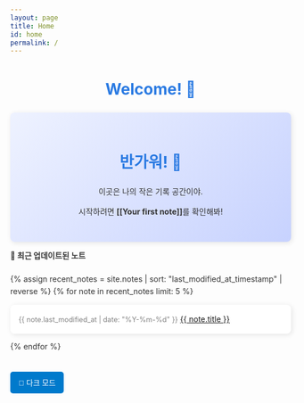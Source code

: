 ```yaml
---
layout: page
title: Home
id: home
permalink: /
---
```


# Welcome! 🌱

<div class="welcome-card">
  <h1>반가워! 👋</h1>
  <p>이곳은 나의 작은 기록 공간이야.</p>
  <p>시작하려면 <strong>[[Your first note]]</strong>를 확인해봐!</p>
</div>

<strong>📌 최근 업데이트된 노트</strong>

<div class="recent-notes">
  {% assign recent_notes = site.notes | sort: "last_modified_at_timestamp" | reverse %}
  {% for note in recent_notes limit: 5 %}
    <div class="note-card">
      <span class="note-date">{{ note.last_modified_at | date: "%Y-%m-%d" }}</span>
      <a class="internal-link" href="{{ site.baseurl }}{{ note.url }}">{{ note.title }}</a>
    </div>
  {% endfor %}
</div>

<button id="toggle-dark-mode">🌙 다크 모드</button>

<style>
  /* 기본 스타일 */
  body {
    font-family: 'Inter', sans-serif;
    background-color: #fdfdfd;
    color: #333;
    line-height: 1.6;
    padding: 20px;
  }

  h1 {
    color: #2a7ae2;
    text-align: center;
  }

  /* 환영 메시지 카드 */
  .welcome-card {
    background: linear-gradient(135deg, #eef2ff, #c7d2fe);
    padding: 2em;
    border-radius: 8px;
    text-align: center;
    box-shadow: 2px 2px 10px rgba(0, 0, 0, 0.1);
  }

  /* 최근 노트 리스트 */
  .recent-notes {
    margin-top: 20px;
    display: grid;
    grid-template-columns: repeat(auto-fit, minmax(250px, 1fr));
    gap: 12px;
  }

  .note-card {
    background: #ffffff;
    padding: 15px;
    border-radius: 8px;
    box-shadow: 2px 2px 10px rgba(0, 0, 0, 0.1);
    transition: transform 0.2s ease-in-out;
  }

  .note-card:hover {
    transform: scale(1.03);
  }

  .note-date {
    font-size: 0.9em;
    color: gray;
  }

  /* 버튼 스타일 */
  #toggle-dark-mode {
    margin-top: 20px;
    padding: 10px 15px;
    border: none;
    background-color: #007acc;
    color: white;
    border-radius: 5px;
    cursor: pointer;
  }

  #toggle-dark-mode:hover {
    background-color: #005f99;
  }

  /* 다크 모드 스타일 */
  body.dark-mode {
    background-color: #1e1e1e;
    color: #ffffff;
  }

  .dark-mode a {
    color: #4dabf7;
  }

  .dark-mode .note-card {
    background: #2a2a2a;
    box-shadow: none;
  }

  .dark-mode #toggle-dark-mode {
    background-color: #facc15;
    color: black;
  }
</style>

<script>
  const toggleButton = document.getElementById('toggle-dark-mode');
  toggleButton.addEventListener('click', function () {
    document.body.classList.toggle('dark-mode');
  });
</script>
